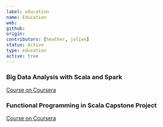 ```yaml
---
label: education
name: Education
web:
github:
origin:
contributors: [heather, julien]
status: Active
type: education
active: true
---
```

### Big Data Analysis with Scala and Spark
[Course on Coursera](https://www.coursera.org/learn/scala-spark-big-data)

### Functional Programming in Scala Capstone Project
[Course on Coursera](https://www.coursera.org/learn/scala-capstone)
